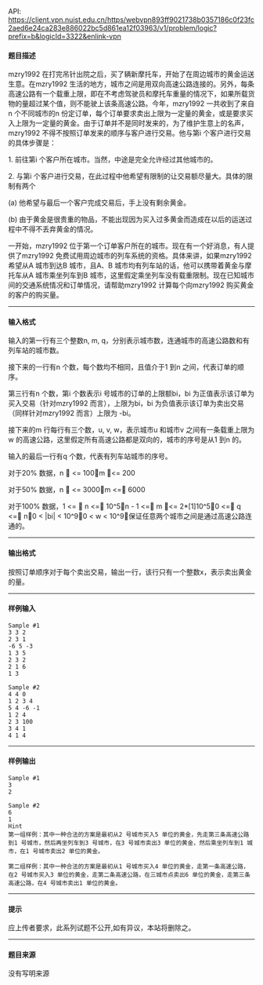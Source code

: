 API: https://client.vpn.nuist.edu.cn/https/webvpn893ff9021738b0357186c0f23fc2aed6e24ca283e886022bc5d861ea12f03963/v1/problem/logic?prefix=b&logicId=3322&enlink-vpn

#### 题目描述

mzry1992 在打完吊针出院之后，买了辆新摩托车，开始了在周边城市的黄金运送生意。在mzry1992 生活的地方，城市之间是用双向高速公路连接的。另外，每条高速公路有一个载重上限，即在不考虑驾驶员和摩托车重量的情况下，如果所载货物的量超过某个值，则不能驶上该条高速公路。今年，mzry1992 一共收到了来自n 个不同城市的n 份定订单，每个订单要求卖出上限为一定量的黄金，或是要求买入上限为一定量的黄金。由于订单并不是同时发来的，为了维护生意上的名声，mzry1992 不得不按照订单发来的顺序与客户进行交易。他与第i 个客户进行交易的具体步骤是：

1\. 前往第i 个客户所在城市。当然，中途是完全允许经过其他城市的。

2\. 与第i 个客户进行交易，在此过程中他希望有限制的让交易额尽量大。具体的限制有两个

(a) 他希望与最后一个客户完成交易后，手上没有剩余黄金。

(b) 由于黄金是很贵重的物品，不能出现因为买入过多黄金而造成在以后的运送过程中不得不丢弃黄金的情况。

一开始，mzry1992 位于第一个订单客户所在的城市。现在有一个好消息，有人提供了mzry1992 免费试用周边城市的列车系统的资格。具体来讲，如果mzry1992希望从A 城市到达B 城市，且A、B 城市均有列车站的话，他可以携带着黄金与摩托车从A 城市乘坐列车到B 城市，这里假定乘坐列车没有载重限制。现在已知城市间的交通系统情况和订单情况，请帮助mzry1992 计算每个向mzry1992 购买黄金的客户的购买量。

---

#### 输入格式

输入的第一行有三个整数n, m, q，分别表示城市数，连通城市的高速公路数和有列车站的城市数。  
  
接下来的一行有n 个数，每个数均不相同，且值介于1 到n 之间，代表订单的顺序。  
  
第三行有n 个数，第i 个数表示i 号城市的订单的上限额bi，bi 为正值表示该订单为买入交易（针对mzry1992 而言），上限为bi，bi 为负值表示该订单为卖出交易（同样针对mzry1992 而言）上限为 -bi。  
  
接下来的m 行每行有三个数，u, v, w，表示城市u 和城市v 之间有一条载重上限为w 的高速公路，这里假定所有高速公路都是双向的，城市的序号是从1 到n 的。  
  
输入的最后一行有q 个数，代表有列车站城市的序号。  
  
对于20% 数据，n  <= 100，m <= 200  
  
对于50% 数据，n  <= 3000，m <= 6000  
  
对于100% 数据，1 <=  n <= 10^5，n - 1 <= m <= 2\*\[1\]10^5，0 <= q <= n，0 < |bi| < 10^9，0 < w < 10^9，保证任意两个城市之间是通过高速公路连通的。

---

#### 输出格式

按照订单顺序对于每个卖出交易，输出一行，该行只有一个整数x，表示卖出黄金的量。

---

#### 样例输入
```
Sample #1
3 3 2
2 3 1
-6 5 -3
1 3 5
2 3 2
2 1 6
1 3

Sample #2
4 4 0
1 2 3 4
5 4 -6 -1
1 2 4
2 3 100
3 4 1
4 1 4 

```

---

#### 样例输出
```
Sample #1
3
2

Sample #2
6
1 
Hint
第一组样例：其中一种合法的方案是最初从2 号城市买入5 单位的黄金，先走第三条高速公路到1 号城市，然后再坐列车到3 号城市，在3 号城市卖出3 单位的黄金，然后乘坐列车到1 城市，在1 号城市卖出2 单位的黄金。

第二组样例：其中一种合法的方案是最初从1 号城市买入4 单位的黄金，走第一条高速公路，在2 号城市买入3 单位的黄金，走第二条高速公路，在三城市点卖出6 单位的黄金，走第三条高速公路，在4 号城市卖出1 单位的黄金。 
```

---

#### 提示

应上传者要求，此系列试题不公开,如有异议，本站将删除之。

---

#### 题目来源

没有写明来源